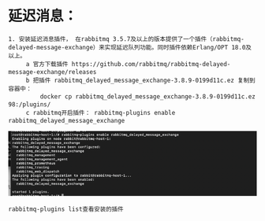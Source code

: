 # 延迟消息：
    1. 安装延迟消息插件， 在rabbitmq 3.5.7及以上的版本提供了一个插件（rabbitmq-delayed-message-exchange）来实现延迟队列功能。同时插件依赖Erlang/OPT 18.0及以上。
         a 官方下载插件 https://github.com/rabbitmq/rabbitmq-delayed-message-exchange/releases
         b 把插件 rabbitmq_delayed_message_exchange-3.8.9-0199d11c.ez 复制到容器中：
             docker cp rabbitmq_delayed_message_exchange-3.8.9-0199d11c.ez 98:/plugins/
         c rabbitmq开启插件： rabbitmq-plugins enable rabbitmq_delayed_message_exchange
![img.png](rabbitmq开启插件.png)


    rabbitmq-plugins list查看安装的插件




